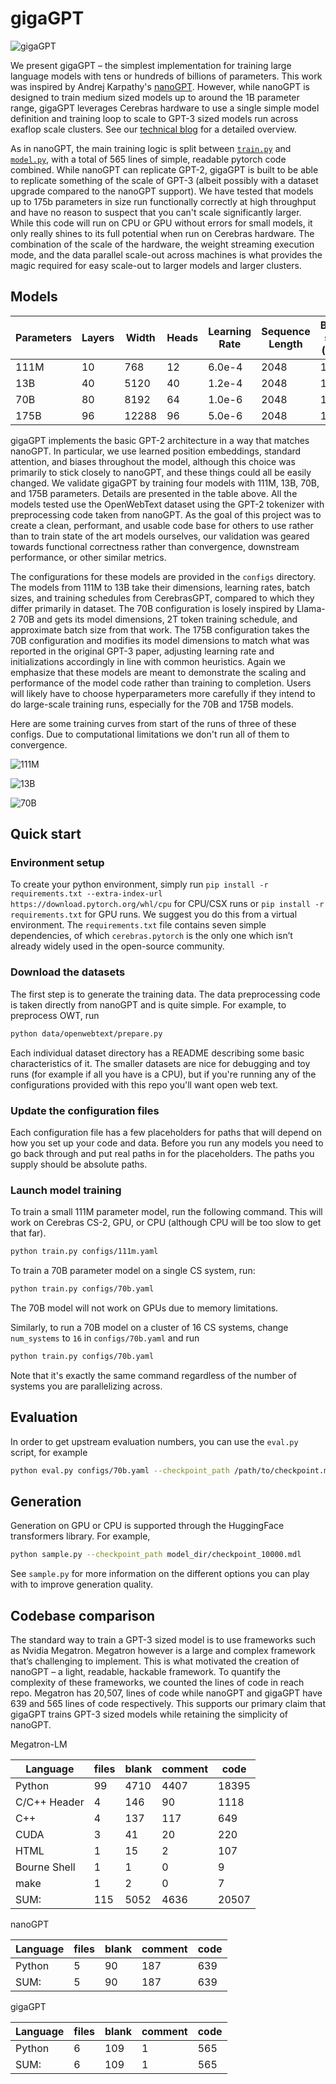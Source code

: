 # gigaGPT

![gigaGPT](assets/boats.png)

We present gigaGPT – the simplest implementation for training large language models with tens or hundreds of billions of parameters. This work was inspired by Andrej Karpathy's [nanoGPT](https://github.com/karpathy/nanoGPT/tree/master). However, while nanoGPT is designed to train medium sized models up to around the 1B parameter range, gigaGPT leverages Cerebras hardware to use a single simple model definition and training loop to scale to GPT-3 sized models run across exaflop scale clusters. See our [technical blog](https://www.cerebras.net/blog/gigaGPT) for a detailed overview.

As in nanoGPT, the main training logic is split between [`train.py`](./train.py) and [`model.py`](./model.py), with a total of 565 lines of simple, readable pytorch code combined. While nanoGPT can replicate GPT-2, gigaGPT is built to be able to replicate something of the scale of GPT-3 (albeit possibly with a dataset upgrade compared to the nanoGPT support). We have tested that models up to 175b parameters in size run functionally correctly at high throughput and have no reason to suspect that you can't scale significantly larger.
While this code will run on CPU or GPU without errors for small models, it only really shines to its full potential when run on Cerebras hardware. The combination of the scale of the hardware, the weight streaming execution mode, and the data parallel scale-out across machines is what provides the magic required for easy scale-out to larger models and larger clusters.

## Models

| Parameters | Layers | Width | Heads | Learning Rate | Sequence Length | Batch size (seq) |
| ---------- | ------ | ----- | ----- | ------------- | --------------- | ---------------- |
| 111M       | 10     | 768   | 12    | 6.0e-4        | 2048            | 120              |
| 13B        | 40     | 5120  | 40    | 1.2e-4        | 2048            | 1080             |
| 70B        | 80     | 8192  | 64    | 1.0e-6        | 2048            | 1472             |
| 175B       | 96     | 12288 | 96    | 5.0e-6        | 2048            | 1472             |

gigaGPT implements the basic GPT-2 architecture in a way that matches nanoGPT. In particular, we use learned position embeddings, standard attention, and biases throughout the model, although this choice was primarily to stick closely to nanoGPT, and these things could all be easily changed. We validate gigaGPT by training four models with 111M, 13B, 70B, and 175B parameters. Details are presented in the table above. All the models tested use the OpenWebText dataset using the GPT-2 tokenizer with preprocessing code taken from nanoGPT. As the goal of this project was to create a clean, performant, and usable code base for others to use rather than to train state of the art models ourselves, our validation was geared towards functional correctness rather than convergence, downstream performance, or other similar metrics.

The configurations for these models are provided in the `configs` directory. The models from 111M to 13B take their dimensions, learning rates, batch sizes, and training schedules from CerebrasGPT, compared to which they differ primarily in dataset. The 70B configuration is losely inspired by Llama-2 70B and gets its model dimensions, 2T token training schedule, and approximate batch size from that work. The 175B configuration takes the 70B configuration and modifies its model dimensions to match what was reported in the original GPT-3 paper, adjusting learning rate and initializations accordingly in line with common heuristics. Again we emphasize that these models are meant to demonstrate the scaling and performance of the model code rather than training to completion. Users will likely have to choose hyperparameters more carefully if they intend to do large-scale training runs, especially for the 70B and 175B models.

Here are some training curves from start of the runs of three of these configs. Due to computational limitations we don't run all of them to convergence.

![111M](assets/111m.png)

![13B](assets/13b.png)

![70B](assets/70b.png)

## Quick start

### Environment setup
To create your python environment, simply run `pip install -r requirements.txt --extra-index-url https://download.pytorch.org/whl/cpu` for CPU/CSX runs or `pip install -r requirements.txt` for GPU runs. We suggest you do this
from a virtual environment. The `requirements.txt` file contains seven simple dependencies, of which `cerebras.pytorch` is the only one which isn’t already widely used in the open-source community.

### Download the datasets
The first step is to generate the training data. The data preprocessing code is taken directly from nanoGPT
and is quite simple. For example, to preprocess OWT, run

```bash
python data/openwebtext/prepare.py
```

Each individual dataset directory has a README describing some basic characteristics of it. The smaller
datasets are nice for debugging and toy runs (for example if all you have is a CPU), but if you're
running any of the configurations provided with this repo you'll want open web text.

### Update the configuration files
Each configuration file has a few placeholders for paths that will depend on how you set up your code and data. Before you run any models you need to go back through and put real paths in for the placeholders. The paths you supply should be absolute paths.

### Launch model training

To train a small 111M parameter model, run the following command. This will work on Cerebras CS-2, GPU, or CPU
(although CPU will be too slow to get that far).

```bash
python train.py configs/111m.yaml
```

To train a 70B parameter model on a single CS system, run:

```bash
python train.py configs/70b.yaml
```

The 70B model will not work on GPUs due to memory limitations.

Similarly, to run a 70B model on a cluster of 16 CS systems, change `num_systems` to `16` in `configs/70b.yaml` and run

```bash
python train.py configs/70b.yaml
```

Note that it's exactly the same command regardless of the number of systems you are parallelizing across.


## Evaluation

In order to get upstream evaluation numbers, you can use the `eval.py` script, for example

```bash
python eval.py configs/70b.yaml --checkpoint_path /path/to/checkpoint.mdl
```

## Generation

Generation on GPU or CPU is supported through the HuggingFace transformers library. For example,

```bash
python sample.py --checkpoint_path model_dir/checkpoint_10000.mdl
```

See `sample.py` for more information on the different options you can play with to improve
generation quality.

## Codebase comparison
The standard way to train a GPT-3 sized model is to use frameworks such as Nvidia Megatron. Megatron however is a large and complex framework that’s challenging to implement. This is what motivated the creation of nanoGPT – a light, readable, hackable framework. To quantify the complexity of these frameworks, we counted the lines of code in reach repo. Megatron has 20,507, lines of code while nanoGPT and gigaGPT have 639 and 565 lines of code respectively. This supports our primary claim that gigaGPT trains GPT-3 sized models while retaining the simplicity of nanoGPT.

Megatron-LM

| Language                  | files |        blank |      comment |         code|
| ------------------------- | ----- | ------------ | ------------ | ----------- |
| Python                    |    99 |         4710 |         4407 |       18395 |
| C/C++ Header              |     4 |          146 |           90 |        1118 |
| C++                       |     4 |          137 |          117 |         649 |
| CUDA                      |     3 |           41 |           20 |         220 |
| HTML                      |     1 |           15 |            2 |         107 |
| Bourne Shell              |     1 |            1 |            0 |           9 |
| make                      |     1 |            2 |            0 |           7 |
| SUM:                      |   115 |         5052 |         4636 |       20507 |


nanoGPT

| Language                  | files |        blank |      comment |         code|
| ------------------------- | ----- | ------------ | ------------ | ----------- |
| Python                    |     5 |           90 |          187 |         639 |
| SUM:                      |     5 |           90 |          187 |         639 |

gigaGPT

| Language                  | files |        blank |      comment |         code|
| ------------------------- | ----- | ------------ | ------------ | ----------- |
| Python                    |     6 |          109 |            1 |         565 |
| SUM:                      |     6 |          109 |            1 |         565 |
